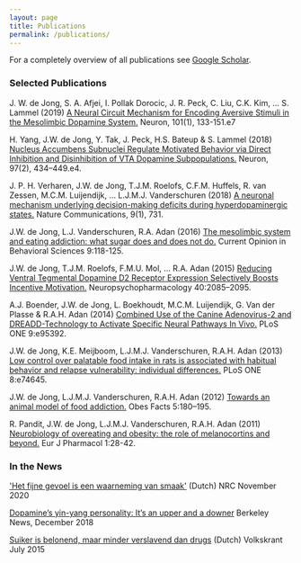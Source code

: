 ```yaml
---
layout: page
title: Publications
permalink: /publications/
---
```


For a completely overview of all publications see [Google Scholar](https://scholar.google.com/citations?user=rK7C_rMAAAAJ&hl=en).

### Selected Publications

J. W. de Jong, S. A. Afjei, I. Pollak Dorocic, J. R. Peck, C. Liu, C.K. Kim, … S. Lammel (2019) [A Neural Circuit Mechanism for Encoding Aversive Stimuli in the Mesolimbic Dopamine System.](https://www.sciencedirect.com/science/article/pii/S0896627318309966) Neuron, 101(1), 133-151.e7

H. Yang, J.W. de Jong, Y. Tak, J. Peck, H.S. Bateup & S. Lammel (2018) [Nucleus Accumbens Subnuclei Regulate Motivated Behavior via Direct Inhibition and Disinhibition of VTA Dopamine Subpopulations.](https://www.sciencedirect.com/science/article/pii/S0896627317311698?via%3Dihub) Neuron, 97(2), 434–449.e4.

J. P. H. Verharen, J.W. de Jong, T.J.M. Roelofs, C.F.M. Huffels, R. van Zessen, M.C.M. Luijendijk, … L.J.M.J. Vanderschuren (2018) [A neuronal mechanism underlying decision-making deficits during hyperdopaminergic states.](https://www.nature.com/articles/s41467-018-03087-1) Nature Communications, 9(1), 731. 

J.W. de Jong, L.J. Vanderschuren, R.A. Adan (2016) [The mesolimbic system and eating addiction: what sugar does and does not do.](https://www.sciencedirect.com/science/article/pii/S2352154616300638) Current Opinion in Behavioral Sciences 9:118-125.

J.W. de Jong, T.J.M. Roelofs, F.M.U. Mol, … R.A. Adan (2015) [Reducing Ventral Tegmental Dopamine D2 Receptor Expression Selectively Boosts Incentive Motivation.](https://www.nature.com/articles/npp201560) Neuropsychopharmacology 40:2085–2095.

A.J. Boender, J.W. de Jong, L. Boekhoudt, M.C.M. Luijendijk, G. Van der Plasse & R.A.H. Adan (2014) [Combined Use of the Canine Adenovirus-2 and DREADD-Technology to Activate Specific Neural Pathways In Vivo.](https://journals.plos.org/plosone/article?id=10.1371/journal.pone.0095392) PLoS ONE 9:e95392.

J.W. de Jong, K.E. Meijboom, L.J.M.J. Vanderschuren, R.A.H. Adan (2013) [Low control over palatable food intake in rats is associated with habitual behavior and relapse vulnerability: individual differences.](https://journals.plos.org/plosone/article?id=10.1371/journal.pone.0074645) PLoS ONE 8:e74645.

J.W. de Jong, L.J.M.J. Vanderschuren, R.A.H. Adan (2012) [Towards an animal model of food addiction.](https://www.karger.com/Article/FullText/338292) Obes Facts 5:180–195.

R. Pandit, J.W. de Jong, L.J.M.J. Vanderschuren, R.A.H. Adan (2011) [Neurobiology of overeating and obesity: the role of melanocortins and beyond.](https://www.sciencedirect.com/science/article/abs/pii/S0014299911000926) Eur J Pharmacol 1:28-42.


### In the News

['Het fijne gevoel is een waarneming van smaak'](https://www.nrc.nl/advertentie/royal-cosun/het-fijne-gevoel-is-een-waarneming-van-smaak) (Dutch) NRC November 2020

[Dopamine’s yin-yang personality: It’s an upper and a downer](https://news.berkeley.edu/2018/12/10/dopamines-yin-yang-personality-its-an-upper-and-a-downer/) Berkeley News, December 2018

[Suiker is belonend, maar minder verslavend dan drugs](https://www.volkskrant.nl/wetenschap/suiker-is-belonend-maar-minder-verslavend-dan-drugs~b9e6497e/?referer=https%3A%2F%2Fwww.google.com%2F) (Dutch) Volkskrant July 2015


